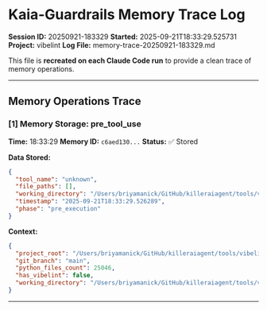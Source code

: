 # Kaia-Guardrails Memory Trace Log

**Session ID:** 20250921-183329
**Started:** 2025-09-21T18:33:29.525731
**Project:** vibelint
**Log File:** memory-trace-20250921-183329.md

This file is **recreated on each Claude Code run** to provide a clean trace of memory operations.

---

## Memory Operations Trace


### [1] Memory Storage: pre_tool_use

**Time:** 18:33:29
**Memory ID:** `c6aed130...`
**Status:** ✅ Stored

**Data Stored:**
```json
{
  "tool_name": "unknown",
  "file_paths": [],
  "working_directory": "/Users/briyamanick/GitHub/killeraiagent/tools/vibelint",
  "timestamp": "2025-09-21T18:33:29.526289",
  "phase": "pre_execution"
}
```

**Context:**
```json
{
  "project_root": "/Users/briyamanick/GitHub/killeraiagent/tools/vibelint",
  "git_branch": "main",
  "python_files_count": 25046,
  "has_vibelint": false,
  "working_directory": "/Users/briyamanick/GitHub/killeraiagent/tools/vibelint"
}
```

---
